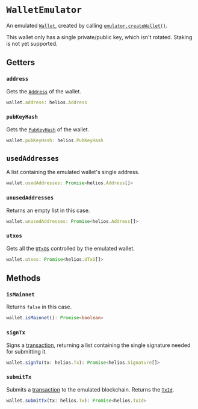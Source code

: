 # `WalletEmulator`

An emulated [`Wallet`](./wallet.md), created by calling [`emulator.createWallet()`](./networkemulator.md#createwallet).

This wallet only has a single private/public key, which isn't rotated. Staking is not yet supported.

## Getters

### `address`

Gets the [`Address`](./address.md) of the wallet.

```ts
wallet.address: helios.Address
```

### `pubKeyHash`

Gets the [`PubKeyHash`](./pubkeyhash.md) of the wallet.

```ts
wallet.pubKeyHash: helios.PubKeyHash
```

## `usedAddresses`

A list containing the emulated wallet's single address.

```ts
wallet.usedAddresses: Promise<helios.Address[]>
```

### `unusedAddresses`

Returns an empty list in this case.

```ts
wallet.unusedAddresses: Promise<helios.Address[]>
```

### `utxos`

Gets all the [`UTxO`s](./utxo.md) controlled by the emulated wallet.

```ts
wallet.utxos: Promise<helios.UTxO[]>
```

## Methods

### `isMainnet`

Returns `false` in this case.

```ts
wallet.isMainnet(): Promise<boolean>
```

### `signTx`

Signs a [transaction](./tx.md), returning a list containing the single signature needed for submitting it.

```ts
wallet.signTx(tx: helios.Tx): Promise<helios.Signature[]>
```

### `submitTx`

Submits a [transaction](./tx.md) to the emulated blockchain. Returns the [`TxId`](./txid.md).

```ts
wallet.submitTx(tx: helios.Tx): Promise<helios.TxId>
```